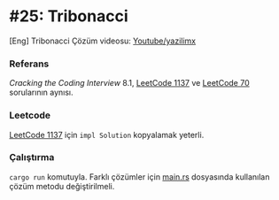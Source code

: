 # #25: Tribonacci

[Eng] Tribonacci
Çözüm videosu: [Youtube/yazilimx](https://youtu.be/9b18IsTmq2A)

### Referans

_Cracking the Coding Interview_ 8.1, [LeetCode 1137](https://leetcode.com/problems/n-th-tribonacci-number/) ve [LeetCode 70](https://leetcode.com/problems/climbing-stairs/) sorularının aynısı.

### Leetcode

[LeetCode 1137](https://leetcode.com/problems/n-th-tribonacci-number/) için `impl Solution` kopyalamak yeterli.

### Çalıştırma

`cargo run` komutuyla. Farklı çözümler için [main.rs](main.rs) dosyasında kullanılan çözüm metodu değiştirilmeli.
